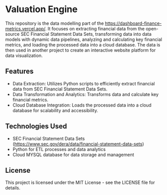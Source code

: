 # Valuation Engine

This repository is the data modelling part of the https://dashboard-finance-metrics.vercel.app/. It focuses on extracting financial data from the open-source SEC Financial Statement Data Sets, transforming data into data models with dynamic data pipelines, analyzing and calculating key financial metrics, and loading the processed data into a cloud database. The data is then used in another project to create an interactive website platform for data visualization.

## Features
- Data Extraction: Utilizes Python scripts to efficiently extract financial data from SEC Financial Statement Data Sets.
- Data Transformation and Analytics: Transforms data and calculate key financial metrics.
- Cloud Database Integration: Loads the processed data into a cloud database for scalability and accessibility.

## Technologies Used
- SEC Financial Statement Data Sets (https://www.sec.gov/dera/data/financial-statement-data-sets)
- Python for ETL processes and data analytics
- Cloud MYSQL database for data storage and management

## License
This project is licensed under the MIT License - see the LICENSE file for details.
